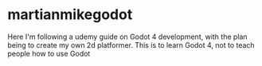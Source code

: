 # martianmikegodot

Here I'm following a udemy guide on Godot 4 development, with the plan being to create my own 2d platformer. This is to learn Godot 4, not to teach people how to use Godot
